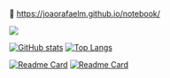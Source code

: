📝 https://joaorafaelm.github.io/notebook/

![](https://komarev.com/ghpvc/?username=joaorafaelm&style=flat&color=grey&label=views)


[![GitHub stats](https://stats-eosin.vercel.app/api?username=joaorafaelm&theme=dracula&hide_border=true&count_private=true)]()
[![Top Langs](https://stats-eosin.vercel.app/api/top-langs/?username=joaorafaelm&layout=compact&theme=dracula&hide_border=true&count_private=true)]()


[![Readme Card](https://stats-eosin.vercel.app/api/pin/?username=joaorafaelm&repo=freqtrade-heroku&theme=dracula&hide_border=true)](https://github.com/joaorafaelm/freqtrade-heroku)
[![Readme Card](https://stats-eosin.vercel.app/api/pin/?username=joaorafaelm&repo=.dotfiles&theme=dracula&hide_border=true)](https://github.com/joaorafaelm/.dotfiles)
